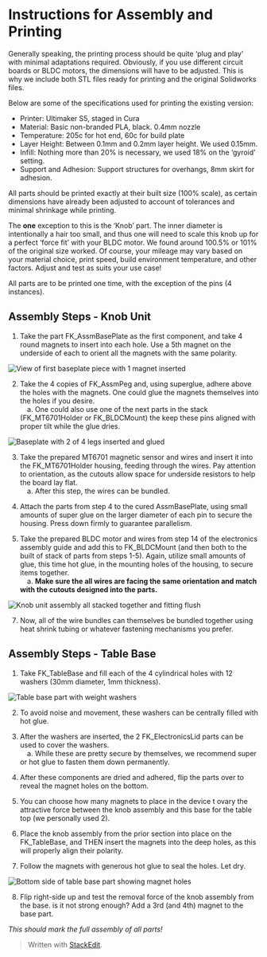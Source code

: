 ﻿# Instructions for Assembly and Printing 

Generally speaking, the printing process should be quite ‘plug and play’ with minimal adaptations required. Obviously, if you use different circuit boards or BLDC motors, the dimensions will have to be adjusted. This is why we include both STL files ready for printing and the original Solidworks files.

Below are some of the specifications used for printing the existing version:

 - Printer: Ultimaker S5, staged in Cura
 - Material: Basic non-branded PLA, black. 0.4mm nozzle
 - Temperature: 205c for hot end, 60c for build plate
 - Layer Height: Between 0.1mm and 0.2mm layer height. We used 0.15mm.
 - Infill: Nothing more than 20% is necessary, we used 18% on the ‘gyroid’ setting.
 - Support and Adhesion: Support structures for overhangs, 8mm skirt for adhesion.

All parts should be printed exactly at their built size (100% scale), as certain dimensions have already been adjusted to account of tolerances and minimal shrinkage while printing.

The **one** exception to this is the ‘Knob’ part. The inner diameter is intentionally a hair too small, and thus one will need to scale this knob up for a perfect ‘force fit’ with your BLDC motor. We found around 100.5% or 101% of the original size worked. Of course, your mileage may vary based on your material choice, print speed, build environment temperature, and other factors. Adjust and test as suits your use case!

All parts are to be printed one time, with the exception of the pins (4 instances).

## Assembly Steps - Knob Unit 

 1. Take the part FK_AssmBasePlate as the first component, and take 4 round magnets to insert into each hole. Use a 5th magnet on the underside of each to orient all the magnets with the same polarity.

 ![View of first baseplate piece with 1 magnet inserted](./KnobPics/Baseplate.jpg)

 2. Take the 4 copies of FK_AssmPeg and, using superglue, adhere above the holes with the magnets. One could glue the magnets themselves into the holes if you desire.\
&emsp;a. One could also use one of the next parts in the stack (FK_MT6701Holder or FK_BLDCMount) the keep these pins aligned with proper tilt while the glue dries.

 ![Baseplate with 2 of 4 legs inserted and glued](./KnobPics/Legs.jpg)

 3. Take the prepared MT6701 magnetic sensor and wires and insert it into the FK_MT6701Holder housing, feeding through the wires. Pay attention to orientation, as the cutouts allow space for underside resistors to help the board lay flat.\
&emsp;a. After this step, the wires can be bundled.

 5. Attach the parts from step 4 to the cured AssmBasePlate, using small amounts of super glue on the larger diameter of each pin to secure the housing. Press down firmly to guarantee parallelism.

 6. Take the prepared BLDC motor and wires from step 14 of the electronics assembly guide and add this to FK_BLDCMount (and then both to the built of stack of parts from steps 1-5). Again, utilize small amounts of glue, this time hot glue, in the mounting holes of the housing, to secure items together.\
&emsp;a. **Make sure the all wires are facing the same orientation and match with the cutouts designed into the parts.**

 ![Knob unit assembly all stacked together and fitting flush](./KnobPics/Stack.jpg)

 7. Now, all of the wire bundles can themselves be bundled together using heat shrink tubing or whatever fastening mechanisms you prefer.

## Assembly Steps - Table Base 

 1. Take FK_TableBase and fill each of the 4 cylindrical holes with 12 washers (30mm diameter, 1mm thickness).

  ![Table base part with weight washers](./KnobPics/TableBase.jpg)

 2. To avoid noise and movement, these washers can be centrally filled with hot glue.

 3. After the washers are inserted, the 2 FK_ElectronicsLid parts can be used to cover the washers.\
&emsp;a. While these are pretty secure by themselves, we recommend super or hot glue to fasten them down permanently.

 4. After these components are dried and adhered, flip the parts over to reveal the magnet holes on the bottom.

 5. You can choose how many magnets to place in the device t ovary the attractive force between the knob assembly and this base for the table top (we personally used 2).

 6. Place the knob assembly from the prior section into place on the FK_TableBase, and THEN insert the magnets into the deep holes, as this will properly align their polarity.

 7. Follow the magnets with generous hot glue to seal the holes. Let dry.

  ![Bottom side of table base part showing magnet holes](./KnobPics/MagnetHoles.jpg)

 8. Flip right-side up and test the removal force of the knob assembly from the base. is it not strong enough? Add a 3rd (and 4th) magnet to the base part.

*This should mark the full assembly of all parts!*

> Written with [StackEdit](https://stackedit.io/).
